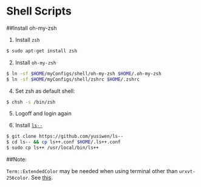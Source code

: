 Shell Scripts
=============

##Install oh-my-zsh

1. Install `zsh`

```sh
$ sudo apt-get install zsh
```

2. Install `oh-my-zsh`

```sh
$ ln -sf $HOME/myConfigs/shell/oh-my-zsh $HOME/.oh-my-zsh
$ ln -sf $HOME/myConfigs/shell/zshrc $HOME/.zshrc
```

4. Set zsh as default shell:

```sh
$ chsh -s /bin/zsh
```

5. Logoff and login again

6. Install [`ls--`](https://github.com/yusiwen/ls--)

```sh
$ git clone https://github.com/yusiwen/ls--
$ cd ls-- && cp ls++.conf $HOME/.ls++.conf
$ sudo cp ls++ /usr/local/bin/ls++
```
##Note:

`Term::ExtendedColor` may be needed when using terminal other than `urxvt-256color`. See [this](https://github.com/trapd00r/Term-ExtendedColor).


